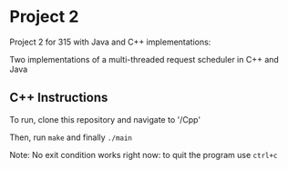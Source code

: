 # Project 2

Project 2 for 315 with Java and C++ implementations:

Two implementations of a multi-threaded request scheduler in C++ and Java

## C++ Instructions

To run, clone this repository and navigate to '/Cpp'

Then, run `make` and finally `./main`

Note: No exit condition works right now: to quit the program use `ctrl+c`


